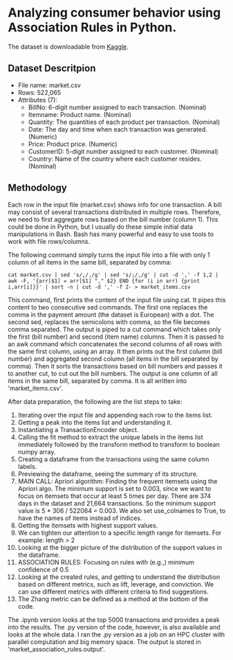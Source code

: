# Analyzing consumer behavior using Association Rules in Python.

The dataset is downloadable from [Kaggle](https://www.kaggle.com/datasets/aslanahmedov/market-basket-analysis/download?datasetVersionNumber=2).

## Dataset Descritpion

* File name: market.csv 
* Rows: 522,065 
* Attributes (7): 
	- BillNo: 6-digit number assigned to each transaction. (Nominal) 
	- Itemname: Product name. (Nominal) 
	- Quantity: The quantities of each product per transaction. (Nominal) 
	- Date: The day and time when each transaction was generated. (Numeric) 
	- Price: Product price. (Numeric) 
	- CustomerID: 5-digit number assigned to each customer. (Nominal) 
	- Country: Name of the country where each customer resides. (Nominal) 


## Methodology

Each row in the input file (market.csv) shows info for one transaction. A bill may consist of several transactions distributed in multiple rows. Therefore, we need to first aggregate rows based on the bill number (column 1). This could be done in Python, but I usually do these simple initial data manipulations in Bash. Bash has many powerful and easy to use tools to work with file rows/columns.

The following command simply turns the input file into a file with only 1 column of all items in the same bill, separated by comma:

```
cat market.csv | sed 's/,/./g' | sed 's/;/,/g' | cut -d ',' -f 1,2 | awk -F, '{arr[$1] = arr[$1] "," $2} END {for (i in arr) {print i,arr[i]}}' | sort -n | cut -d ',' -f 2- > market_items.csv
```

This command, first prints the content of the input file using cat. It pipes this content to two consecutive sed commands. The first one replaces the comma in the payment amount (the dataset is European) with a dot. The second sed, replaces the semicolons with comma, so the file becomes comma separated. The output is piped to a cut command which takes only the first (bill number) and second (item name) columns. Then it is passed to an awk command which concatenates  the second columns of all rows with the same first column, using an array. It then prints out the first column (bill number) and aggregated second column (all items in the bill separated by comma). Then it sorts the transactions based on bill numbers and passes it to another cut, to cut out the bill numbers. The output is one column of all items in the same bill, separated by comma. It is all written into 'market\_items.csv'.

After data preparation, the following are the list steps to take:

1. Iterating over the input file and appending each row to the items list.
2. Getting a peak into the items list and understanding it.
3. Instantiating a TransactionEncoder object.
4. Calling the fit method to extract the unique labels in the items list immediately followed by the transform method to transform to boolean numpy array.
5. Creating a dataframe from the transactions using the same column labels.
6. Previewing the dataframe, seeing the summary of its structure. 
7. MAIN CALL: Apriori algorithm: Finding the frequent itemsets using the Apriori algo. The minimum support is set to 0.003, since we want to focus on itemsets that occur at least 5 times per day. There are 374 days in the dataset and 21,664 transactions. So the minimum support value is 5 * 306 / 522064 = 0.003. We also set use_colnames to True, to have the names of items instead of indices.
8. Getting the itemsets with highest support values.
9. We can tighten our attention to a specific length range for itemsets. For example: length > 2
10. Looking at the bigger picture of the distribution of the support values in the dataframe.
11. ASSOCIATION RULES: Focusing on rules with (e.g.,) minimum confidence of 0.5
12. Looking at the created rules, and getting to understand the distribution based on different metrics, such as lift, leverage, and conviction. We can use different metrics with different criteria to find suggestions.
13. The Zhang metric can be defined as a method at the bottom of the code.

The .ipynb version looks at the top 5000 transactions and provides a peak into the results. The .py version of the code, however, is also available and looks at the whole data. I ran the .py version as a job on an HPC cluster with parallel computation and big memory space. The output is stored in 'market_association_rules.output'.